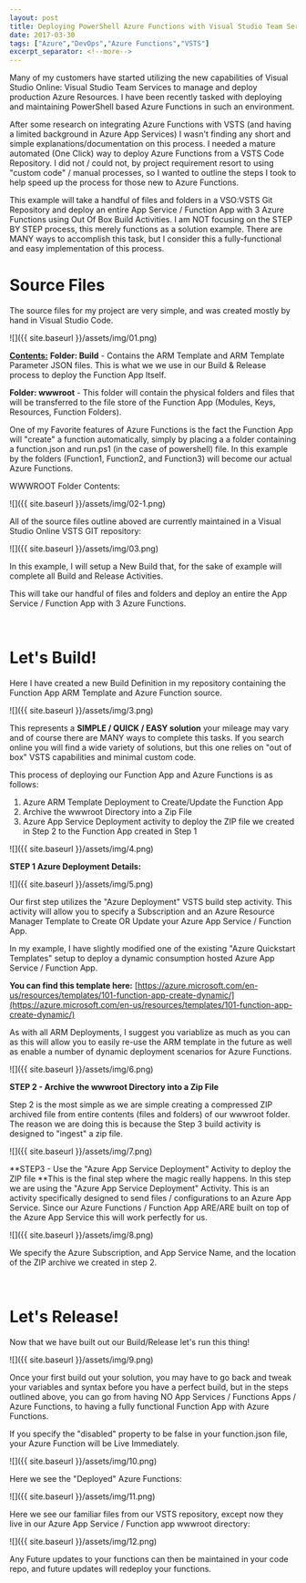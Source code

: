 ```yaml
---
layout: post
title: Deploying PowerShell Azure Functions with Visual Studio Team Services (Simple)
date: 2017-03-30
tags: ["Azure","DevOps","Azure Functions","VSTS"]
excerpt_separator: <!--more-->
---
```


Many of my customers have started utilizing the new capabilities of Visual Studio Online: Visual Studio Team Services  to manage and deploy production Azure Resources. I have been recently tasked with deploying and maintaining PowerShell based Azure Functions in such an environment.

After some research on integrating Azure Functions with VSTS (and having a limited background in Azure App Services)  I wasn't finding any short and simple explanations/documentation on this process. I needed a mature automated (One Click) way to deploy Azure Functions from a VSTS Code Repository. I did not / could not, by project requirement resort to using "custom code" / manual processes, so I wanted to outline the steps I took to help speed up the process for those new to Azure Functions.

This example will take a handful of files and folders in a VSO:VSTS Git Repository and deploy an entire App Service / Function App with 3 Azure Functions using Out Of Box Build Activities. I am NOT focusing on the STEP BY STEP process, this merely functions as a solution example. There are MANY ways to accomplish this task, but I consider this a fully-functional and easy implementation of this process.

<!--more-->

# **Source Files**

The source files for my project are very simple, and was created mostly by hand in Visual Studio Code.

![]({{ site.baseurl }}/assets/img/01.png)


<span style="text-decoration: underline;">**Contents:**</span>
**Folder: Build** - Contains the ARM Template and ARM Template Parameter JSON files. This is what we we use in our Build & Release process to deploy the Function App Itself.

**Folder: wwwroot** - This folder will contain the physical folders and files that will be transferred to the file store of the Function App (Modules, Keys, Resources, Function Folders).

One of my Favorite features of Azure Functions is the fact the Function App will "create" a function automatically, simply by placing a a folder containing a function.json and run.ps1 (in the case of powershell) file.  In this example by the folders (Function1, Function2, and Function3) will become our actual Azure Functions.

WWWROOT Folder Contents:

![]({{ site.baseurl }}/assets/img/02-1.png)


All of the source files outline aboved are currently maintained in a Visual Studio Online VSTS GIT repository:

![]({{ site.baseurl }}/assets/img/03.png)

In this example, I will setup a New Build that, for the sake of example will complete all Build and Release Activities.

This will take our handful of files and folders and deploy an entire the App Service / Function App with 3 Azure Functions.

&nbsp;

# **Let's Build!**

Here I have created a new Build Definition in my repository containing the Function App ARM Template and Azure Function source.


![]({{ site.baseurl }}/assets/img/3.png)


This represents a **SIMPLE / QUICK / EASY solution** your mileage may vary and of course there are MANY ways to complete this tasks. If you search online you will find a wide variety of solutions, but this one relies on "out of box" VSTS capabilities and minimal custom code.

This process of deploying our Function App and Azure Functions is as follows:

1. Azure ARM Template Deployment to Create/Update the Function App
2. Archive the wwwroot Directory into a Zip File
3. Azure App Service Deployment activity to deploy the ZIP file we created in Step 2 to the Function App created in Step 1


![]({{ site.baseurl }}/assets/img/4.png)




**STEP 1 Azure Deployment Details:**

![]({{ site.baseurl }}/assets/img/5.png)



Our first step utilizes the "Azure Deployment" VSTS build step activity. This activity will allow you to specify a Subscription and an Azure Resource Manager Template to Create OR Update your Azure App Service / Function App.

In my example, I have slightly modified one of the existing "Azure Quickstart Templates" setup to deploy a dynamic consumption hosted Azure App Service / Function App.

**You can find this template here:**
[https://azure.microsoft.com/en-us/resources/templates/101-function-app-create-dynamic/](https://azure.microsoft.com/en-us/resources/templates/101-function-app-create-dynamic/)

As with all ARM Deployments, I suggest you variablize as much as you can as this will allow you to easily re-use the ARM template in the future as well as enable a number of dynamic deployment scenarios for Azure Functions.


![]({{ site.baseurl }}/assets/img/6.png)

**STEP 2 - Archive the wwwroot Directory into a Zip File**

Step 2 is the most simple as we are simple creating a compressed ZIP archived file from entire contents (files and folders) of our wwwroot folder. The reason we are doing this is because the Step 3 build activity is designed to "ingest" a zip file.


![]({{ site.baseurl }}/assets/img/7.png)

**STEP3 - Use the "Azure App Service Deployment" Activity to deploy the ZIP file
**This is the final step where the magic really happens. In this step we are using the "Azure App Service Deployment" Activity. This is an activity specifically designed to send files / configurations to an Azure App Service. Since our Azure Functions / Function App ARE/ARE built on top of the Azure App Service this will work perfectly for us.


![]({{ site.baseurl }}/assets/img/8.png)


We specify the Azure Subscription, and App Service Name, and the location of the ZIP archive we created in step 2.

&nbsp;

# **Let's Release!**

Now that we have built out our Build/Release let's run this thing!

![]({{ site.baseurl }}/assets/img/9.png)

Once your first build out your solution, you may have to go back and tweak your variables and syntax before you have a perfect build, but in the steps outlined above, you can go from having NO App Services / Functions Apps / Azure Functions, to having a fully functional Function App with Azure Functions.

If you specify the "disabled" property to be false in your function.json file, your Azure Function will be Live Immediately.


![]({{ site.baseurl }}/assets/img/10.png)

Here we see the "Deployed" Azure Functions:


![]({{ site.baseurl }}/assets/img/11.png)


Here we see our familiar files from our VSTS repository, except now they live in our Azure App Service / Function app wwwroot directory:


![]({{ site.baseurl }}/assets/img/12.png)


Any Future updates to your functions can then be maintained in your code repo, and future updates will redeploy your functions.

&nbsp;

&nbsp;
